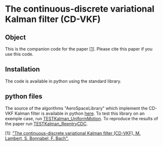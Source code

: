 # The continuous-discrete variational Kalman filter (CD-VKF)

## Object

This is the companion code for the paper \[[1][4]\]. Please cite this paper if you use this code.  

## Installation
The code is available in python using the standard library. 

## python files
The source of the algorithms "AeroSpaceLibrary" which implement the CD-VKF Kalman filter is available in python [here][0]. To test this library on an exemple case, run [TESTKalman_UniformMotion][1]. To reproduce the results of the paper run [TESTKalman_ReentryCDC][2]. 

[0]: ./AeroSpaceLibrary/Core
[1]: ./TESTKalman_UniformMotion.py
[2]: ./TESTKalman_ReentryCDC.py
[3]: ./Tutorial/README.md
[4]: ...

\[1\]: ["The continuous-discrete variational Kalman filter (CD-VKF), M. Lambert, S. Bonnabel, F. Bach".][4] 
